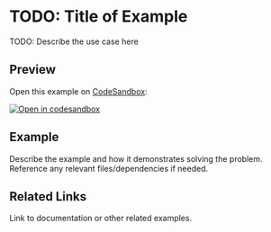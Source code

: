 # TODO: Title of Example

TODO: Describe the use case here

## Preview

Open this example on [CodeSandbox](https://codesandbox.com):

<!-- TODO: update this link to the path for your example: -->

[![Open in codesandbox](https://codesandbox.io/static/img/play-codesandbox.svg)](https://codesandbox.io/s/github/remix-run/remix/tree/main/examples/template)

## Example

Describe the example and how it demonstrates solving the problem. Reference any relevant files/dependencies if needed.

## Related Links

Link to documentation or other related examples.
